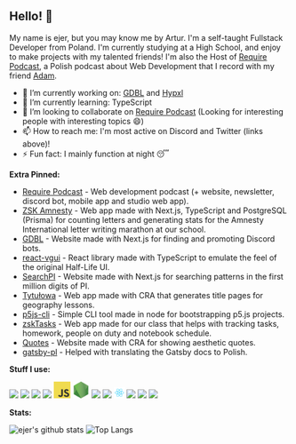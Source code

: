 ## Hello! 👋

My name is ejer, but you may know me by Artur. I'm a self-taught Fullstack Developer from Poland. I'm currently studying at a High School, and enjoy to make projects with my talented friends! I'm also the Host of [Require Podcast](https://require.podcast.gq), a Polish podcast about Web Development that I record with my friend [Adam](https://github.com/AdamSiekierski).

- 🔭 I’m currently working on: [GDBL](https://github.com/gdbl) and [Hypxl](https://github.com/datejer/hypxl)
- 🌱 I’m currently learning: TypeScript
- 👯 I’m looking to collaborate on [Require Podcast](https://require.podcast.gq) (Looking for interesting people with interesting topics 😄)
- 📫 How to reach me: I'm most active on Discord and Twitter (links above)!
- ⚡ Fun fact: I mainly function at night 😴

**Extra Pinned:**

- [Require Podcast](https://github.com/requirepodcast) - Web development podcast (+ website, newsletter, discord bot, mobile app and studio web app).
- [ZSK Amnesty](https://github.com/tripleadev/zsk-amnesty) - Web app made with Next.js, TypeScript and PostgreSQL (Prisma) for counting letters and generating stats for the Amnesty International letter writing marathon at our school.
- [GDBL](https://github.com/gdbl) - Website made with Next.js for finding and promoting Discord bots.
- [react-vgui](https://vgui.gq/) - React library made with TypeScript to emulate the feel of the original Half-Life UI.
- [SearchPI](https://github.com/datejer/SearchPI) - Website made with Next.js for searching patterns in the first million digits of PI.
- [Tytułowa](https://github.com/zsk-poznan/tytulowa) - Web app made with CRA that generates title pages for geography lessons.
- [p5js-cli](https://github.com/datejer/p5js-cli) - Simple CLI tool made in node for bootstrapping p5.js projects.
- [zskTasks](https://zsktasks.gq) - Web app made for our class that helps with tracking tasks, homework, people on duty and notebook schedule.
- [Quotes](https://github.com/datejer/quotes) - Website made with CRA for showing aesthetic quotes.
- [gatsby-pl](https://github.com/gatsbyjs/gatsby-pl) - Helped with translating the Gatsby docs to Polish.

**Stuff I use:**

<code><img height="30" src="https://upload.wikimedia.org/wikipedia/commons/thumb/9/9a/Visual_Studio_Code_1.35_icon.svg/1200px-Visual_Studio_Code_1.35_icon.svg.png"></code>
<code><img height="20" src="https://seeklogo.com/images/W/webstorm-logo-691E749F21-seeklogo.com.png"></code>
<code><img height="20" src="https://upload.wikimedia.org/wikipedia/commons/thumb/6/61/HTML5_logo_and_wordmark.svg/600px-HTML5_logo_and_wordmark.svg.png"></code>
<code><img height="20" src="https://upload.wikimedia.org/wikipedia/commons/thumb/d/d5/CSS3_logo_and_wordmark.svg/726px-CSS3_logo_and_wordmark.svg.png"></code>
<code><img height="30" src="https://raw.githubusercontent.com/github/explore/80688e429a7d4ef2fca1e82350fe8e3517d3494d/topics/javascript/javascript.png"></code>
<code><img height="30" src="https://raw.githubusercontent.com/github/explore/80688e429a7d4ef2fca1e82350fe8e3517d3494d/topics/nodejs/nodejs.png"></code>
<code><img height="30" src="https://avatars.githubusercontent.com/u/26492485?s=200&v=4"></code>
<code><img height="20" src="https://avatars1.githubusercontent.com/u/5658226?s=200&v=4"></code>
<code><img height="20" src="https://raw.githubusercontent.com/github/explore/80688e429a7d4ef2fca1e82350fe8e3517d3494d/topics/react/react.png"></code>
<code><img height="20" src="https://codingthesmartway.com/wp-content/uploads/2019/02/gatsby-logo.png"></code>
<code><img height="30" src="https://cdn.worldvectorlogo.com/logos/next-js.svg"></code>
<code><img height="30" src="https://pbs.twimg.com/profile_images/1252531684353998848/6R0-p1Vf_400x400.jpg"></code>

**Stats:**

![ejer's github stats](https://github-readme-stats.vercel.app/api?username=datejer&show_icons=true&count_private=true) ![Top Langs](https://github-readme-stats.vercel.app/api/top-langs/?username=datejer&layout=compact)
